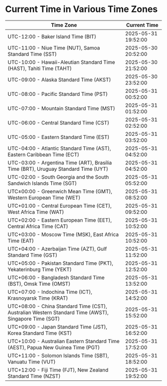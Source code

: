 # Current Time in Various Time Zones

| Time Zone | Current Time |
|-----------|--------------|
| UTC-12:00 - Baker Island Time (BIT) | 2025-05-31 19:52:00 |
| UTC-11:00 - Niue Time (NUT), Samoa Standard Time (SST) | 2025-05-30 20:52:00 |
| UTC-10:00 - Hawaii-Aleutian Standard Time (HAST), Tahiti Time (TAHT) | 2025-05-30 21:52:00 |
| UTC-09:00 - Alaska Standard Time (AKST) | 2025-05-30 23:52:00 |
| UTC-08:00 - Pacific Standard Time (PST) | 2025-05-31 00:52:00 |
| UTC-07:00 - Mountain Standard Time (MST) | 2025-05-31 01:52:00 |
| UTC-06:00 - Central Standard Time (CST) | 2025-05-31 02:52:00 |
| UTC-05:00 - Eastern Standard Time (EST) | 2025-05-31 03:52:00 |
| UTC-04:00 - Atlantic Standard Time (AST), Eastern Caribbean Time (ECT) | 2025-05-31 04:52:00 |
| UTC-03:00 - Argentina Time (ART), Brasília Time (BRT), Uruguay Standard Time (UYT) | 2025-05-31 04:52:00 |
| UTC-02:00 - South Georgia and the South Sandwich Islands Time (SGT) | 2025-05-31 05:52:00 |
| UTC±00:00 - Greenwich Mean Time (GMT), Western European Time (WET) | 2025-05-31 08:52:00 |
| UTC+01:00 - Central European Time (CET), West Africa Time (WAT) | 2025-05-31 09:52:00 |
| UTC+02:00 - Eastern European Time (EET), Central Africa Time (CAT) | 2025-05-31 10:52:00 |
| UTC+03:00 - Moscow Time (MSK), East Africa Time (EAT) | 2025-05-31 10:52:00 |
| UTC+04:00 - Azerbaijan Time (AZT), Gulf Standard Time (GST) | 2025-05-31 11:52:00 |
| UTC+05:00 - Pakistan Standard Time (PKT), Yekaterinburg Time (YEKT) | 2025-05-31 12:52:00 |
| UTC+06:00 - Bangladesh Standard Time (BST), Omsk Time (OMST) | 2025-05-31 13:52:00 |
| UTC+07:00 - Indochina Time (ICT), Krasnoyarsk Time (KRAT) | 2025-05-31 14:52:00 |
| UTC+08:00 - China Standard Time (CST), Australian Western Standard Time (AWST), Singapore Time (SGT) | 2025-05-31 15:52:00 |
| UTC+09:00 - Japan Standard Time (JST), Korea Standard Time (KST) | 2025-05-31 16:52:00 |
| UTC+10:00 - Australian Eastern Standard Time (AEST), Papua New Guinea Time (PGT) | 2025-05-31 17:52:00 |
| UTC+11:00 - Solomon Islands Time (SBT), Vanuatu Time (VUT) | 2025-05-31 18:52:00 |
| UTC+12:00 - Fiji Time (FJT), New Zealand Standard Time (NZST) | 2025-05-31 19:52:00 |
